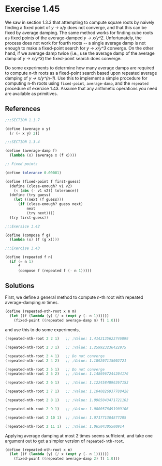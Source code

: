 Exercise 1.45
=============
We saw in section 1.3.3 that attempting to compute square roots by naively finding a fixed point of *y -> x/y* does not converge, and that this can be fixed by average damping. The same method works for finding cube roots as fixed points of the average-damped *y -> x/y^2*. Unfortunately, the process does not work for fourth roots -- a single average damp is not enough to make a fixed-point search for *y -> x/y^3* converge. On the other hand, if we average damp twice (i.e., use the average damp of the average damp of *y -> x/y^3*) the fixed-point search does converge. 

Do some experiments to determine how many average damps are required to compute *n*-th roots as a fixed-point search based upon repeated average damping of *y -> x/y^(n-1)*. Use this to implement a simple procedure for computing n-th roots using `fixed-point`, `average-damp`, and the `repeated` procedure of exercise 1.43. Assume that any arithmetic operations you need are available as primitives.


References
----------
```scheme
;;;SECTION 1.1.7

(define (average x y)
  (/ (+ x y) 2))

;;;SECTION 1.3.4

(define (average-damp f)
  (lambda (x) (average x (f x))))

;; Fixed points

(define tolerance 0.00001)

(define (fixed-point f first-guess)
  (define (close-enough? v1 v2)
    (< (abs (- v1 v2)) tolerance))
  (define (try guess)
    (let ((next (f guess)))
      (if (close-enough? guess next)
          next
          (try next))))
  (try first-guess))

;;;Exersice 1.42

(define (compose f g)
  (lambda (x) (f (g x))))

;;;Exercise 1.43

(define (repeated f n)
  (if (= n 1)
      f
      (compose f (repeated f (- n 1)))))
```


Solutions
---------
First, we define a general method to compute *n*-th root with repeated average-damping *m* times.

```scheme
(define (repeated-nth-root x n m)
  (let ((f (lambda (y) (/ x (expt y (- n 1))))))
    (fixed-point ((repeated average-damp m) f) 1.0)))
```

and use this to do some experiments,

```scheme
(repeated-nth-root 2 2 1)   ;; ;Value: 1.4142135623746899

(repeated-nth-root 2 3 1)   ;; ;Value: 1.259923236422975

(repeated-nth-root 2 4 1)   ;; Do not converge
(repeated-nth-root 2 4 2)   ;; ;Value: 1.189207115002721

(repeated-nth-root 2 5 1)   ;; Do not converge
(repeated-nth-root 2 5 2)   ;; ;Value: 1.1486967244204176

(repeated-nth-root 2 6 1)   ;; ;Value: 1.1224584896267153

(repeated-nth-root 2 7 1)   ;; ;Value: 1.1040826937788428

(repeated-nth-root 2 8 1)   ;; ;Value: 1.0905043471721103

(repeated-nth-root 2 9 1)   ;; ;Value: 1.0800576491909106

(repeated-nth-root 2 10 1)  ;; ;Value: 1.071771304877285

(repeated-nth-root 2 11 1)  ;; ;Value: 1.06504305500914
```

Applying average damping at most 2 times seems sufficient, and take one argument out to get
a simpler version of `repeated-nth-root`.

```scheme
(define (repeated-nth-root x n)
  (let ((f (lambda (y) (/ x (expt y (- n 1))))))
    (fixed-point ((repeated average-damp 2) f) 1.0)))
```
